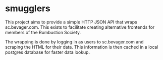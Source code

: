# smugglers

This project aims to provide a simple HTTP JSON API that wraps sc.bevager.com.
This exists to facilitate creating alternative frontends for members of the
Rumbustion Society.

The wrapping is done by logging in as users to sc.bevager.com and scraping the
HTML for their data. This information is then cached in a local postgres
database for faster data lookup.
